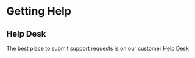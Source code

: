# Getting Help

## Help Desk

The best place to submit support requests is on our customer [Help Desk](https://iohk.zendesk.com/hc/en-us/requests/new) 
